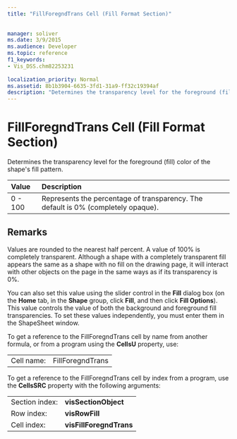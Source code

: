 ```yaml
---
title: "FillForegndTrans Cell (Fill Format Section)"
 
 
manager: soliver
ms.date: 3/9/2015
ms.audience: Developer
ms.topic: reference
f1_keywords:
- Vis_DSS.chm82253231
 
localization_priority: Normal
ms.assetid: 8b1b3904-6635-3fd1-31a9-ff32c19394af
description: "Determines the transparency level for the foreground (fill) color of the shape's fill pattern."
---
```


# FillForegndTrans Cell (Fill Format Section)

Determines the transparency level for the foreground (fill) color of the shape's fill pattern.
  
|**Value**|**Description**|
|:-----|:-----|
|0 - 100  <br/> |Represents the percentage of transparency. The default is 0% (completely opaque).  <br/> |
   
## Remarks

Values are rounded to the nearest half percent. A value of 100% is completely transparent. Although a shape with a completely transparent fill appears the same as a shape with no fill on the drawing page, it will interact with other objects on the page in the same ways as if its transparency is 0%.
  
You can also set this value using the slider control in the **Fill** dialog box (on the **Home** tab, in the **Shape** group, click **Fill**, and then click **Fill Options**). This value controls the value of both the background and foreground fill transparencies. To set these values independently, you must enter them in the ShapeSheet window.
  
To get a reference to the FillForegndTrans cell by name from another formula, or from a program using the **CellsU** property, use: 
  
|||
|:-----|:-----|
|Cell name:  <br/> |FillForegndTrans  <br/> |
   
To get a reference to the FillForegndTrans cell by index from a program, use the **CellsSRC** property with the following arguments: 
  
|||
|:-----|:-----|
|Section index:  <br/> |**visSectionObject** <br/> |
|Row index:  <br/> |**visRowFill** <br/> |
|Cell index:  <br/> |**visFillForegndTrans** <br/> |
   

